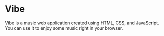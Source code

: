 # Vibe
Vibe is a music web application created using HTML, CSS, and JavaScript. You can use it to enjoy some music right in your browser. 
